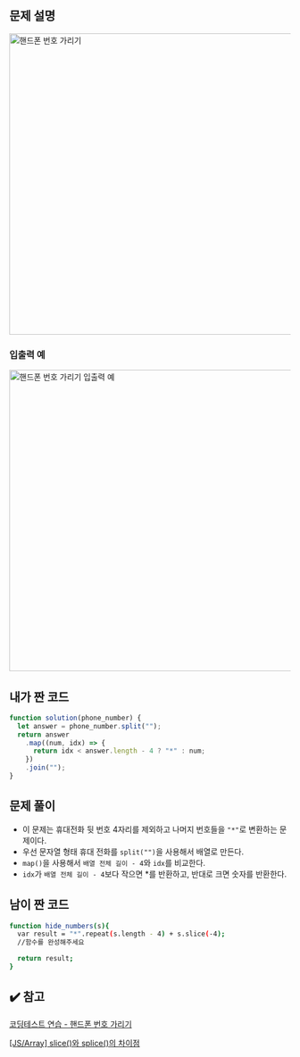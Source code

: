 ## 문제 설명

<img width="540" alt="핸드폰 번호 가리기" src="https://user-images.githubusercontent.com/47416686/118345988-53feb500-b573-11eb-979e-68fac2fee20a.png">

### 입출력 예

<img width="540" alt="핸드폰 번호 가리기 입출력 예" src="https://user-images.githubusercontent.com/47416686/118345995-5d881d00-b573-11eb-9401-d176fcdca9e9.png">

## 내가 짠 코드

```jsx
function solution(phone_number) {
  let answer = phone_number.split("");
  return answer
    .map((num, idx) => {
      return idx < answer.length - 4 ? "*" : num;
    })
    .join("");
}
```

## 문제 풀이

- 이 문제는 휴대전화 뒷 번호 4자리를 제외하고 나머지 번호들을 `"*"`로 변환하는 문제이다.
- 우선 문자열 형태 휴대 전화를 `split("")`을 사용해서 배열로 만든다.
- `map()`을 사용해서 `배열 전체 길이 - 4`와 `idx`를 비교한다.
- `idx`가 `배열 전체 길이 - 4`보다 작으면 \*를 반환하고, 반대로 크면 숫자를 반환한다.

## 남이 짠 코드

```bash
function hide_numbers(s){
  var result = "*".repeat(s.length - 4) + s.slice(-4);
  //함수를 완성해주세요

  return result;
}
```

## ✔️ 참고

[코딩테스트 연습 - 핸드폰 번호 가리기](https://programmers.co.kr/learn/courses/30/lessons/12948)

[[JS/Array] slice()와 splice()의 차이점](https://im-developer.tistory.com/103)
